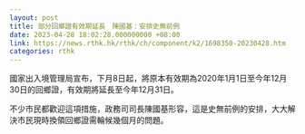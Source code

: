 ```yaml
---
layout: post
title: 部分回鄉證有效期延長　陳國基：安排史無前例
date: 2023-04-28 18:02:28.000000000 +08:00
link: https://news.rthk.hk/rthk/ch/component/k2/1698350-20230428.htm
categories: rthk
---
```


國家出入境管理局宣布，下月8日起，將原本有效期為2020年1月1日至今年12月30日的回鄉證，有效期將延長至今年12月31日。

不少市民都歡迎這項措施，政務司司長陳國基形容，這是史無前例的安排，大大解決市民現時換領回鄉證需輪候幾個月的問題。
